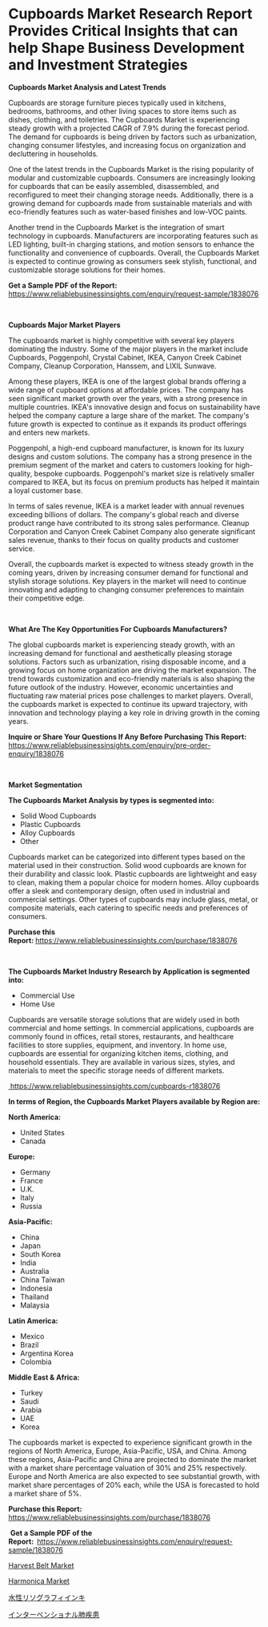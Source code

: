 <p><h1>Cupboards Market Research Report Provides Critical Insights that can help Shape Business Development and Investment Strategies</h1></p><p><strong>Cupboards Market Analysis and Latest Trends</strong></p>
<p><p>Cupboards are storage furniture pieces typically used in kitchens, bedrooms, bathrooms, and other living spaces to store items such as dishes, clothing, and toiletries. The Cupboards Market is experiencing steady growth with a projected CAGR of 7.9% during the forecast period. The demand for cupboards is being driven by factors such as urbanization, changing consumer lifestyles, and increasing focus on organization and decluttering in households.</p><p>One of the latest trends in the Cupboards Market is the rising popularity of modular and customizable cupboards. Consumers are increasingly looking for cupboards that can be easily assembled, disassembled, and reconfigured to meet their changing storage needs. Additionally, there is a growing demand for cupboards made from sustainable materials and with eco-friendly features such as water-based finishes and low-VOC paints.</p><p>Another trend in the Cupboards Market is the integration of smart technology in cupboards. Manufacturers are incorporating features such as LED lighting, built-in charging stations, and motion sensors to enhance the functionality and convenience of cupboards. Overall, the Cupboards Market is expected to continue growing as consumers seek stylish, functional, and customizable storage solutions for their homes.</p></p>
<p><strong>Get a Sample PDF of the Report:&nbsp;</strong> <a href="https://www.reliablebusinessinsights.com/enquiry/request-sample/1838076">https://www.reliablebusinessinsights.com/enquiry/request-sample/1838076</a></p>
<p>&nbsp;</p>
<p><strong>Cupboards Major Market Players</strong></p>
<p><p>The cupboards market is highly competitive with several key players dominating the industry. Some of the major players in the market include Cupboards, Poggenpohl, Crystal Cabinet, IKEA, Canyon Creek Cabinet Company, Cleanup Corporation, Hanssem, and LIXIL Sunwave.</p><p>Among these players, IKEA is one of the largest global brands offering a wide range of cupboard options at affordable prices. The company has seen significant market growth over the years, with a strong presence in multiple countries. IKEA's innovative design and focus on sustainability have helped the company capture a large share of the market. The company's future growth is expected to continue as it expands its product offerings and enters new markets.</p><p>Poggenpohl, a high-end cupboard manufacturer, is known for its luxury designs and custom solutions. The company has a strong presence in the premium segment of the market and caters to customers looking for high-quality, bespoke cupboards. Poggenpohl's market size is relatively smaller compared to IKEA, but its focus on premium products has helped it maintain a loyal customer base.</p><p>In terms of sales revenue, IKEA is a market leader with annual revenues exceeding billions of dollars. The company's global reach and diverse product range have contributed to its strong sales performance. Cleanup Corporation and Canyon Creek Cabinet Company also generate significant sales revenue, thanks to their focus on quality products and customer service.</p><p>Overall, the cupboards market is expected to witness steady growth in the coming years, driven by increasing consumer demand for functional and stylish storage solutions. Key players in the market will need to continue innovating and adapting to changing consumer preferences to maintain their competitive edge.</p></p>
<p>&nbsp;</p>
<p><strong>What Are The Key Opportunities For Cupboards Manufacturers?</strong></p>
<p><p>The global cupboards market is experiencing steady growth, with an increasing demand for functional and aesthetically pleasing storage solutions. Factors such as urbanization, rising disposable income, and a growing focus on home organization are driving the market expansion. The trend towards customization and eco-friendly materials is also shaping the future outlook of the industry. However, economic uncertainties and fluctuating raw material prices pose challenges to market players. Overall, the cupboards market is expected to continue its upward trajectory, with innovation and technology playing a key role in driving growth in the coming years.</p></p>
<p><strong>Inquire or Share Your Questions If Any Before Purchasing This Report:</strong> <a href="https://www.reliablebusinessinsights.com/enquiry/pre-order-enquiry/1838076">https://www.reliablebusinessinsights.com/enquiry/pre-order-enquiry/1838076</a></p>
<p>&nbsp;</p>
<p><strong>Market Segmentation</strong></p>
<p><strong>The Cupboards Market Analysis by types is segmented into:</strong></p>
<p><ul><li>Solid Wood Cupboards</li><li>Plastic Cupboards</li><li>Alloy Cupboards</li><li>Other</li></ul></p>
<p><p>Cupboards market can be categorized into different types based on the material used in their construction. Solid wood cupboards are known for their durability and classic look. Plastic cupboards are lightweight and easy to clean, making them a popular choice for modern homes. Alloy cupboards offer a sleek and contemporary design, often used in industrial and commercial settings. Other types of cupboards may include glass, metal, or composite materials, each catering to specific needs and preferences of consumers.</p></p>
<p><strong>Purchase this Report:&nbsp;</strong><a href="https://www.reliablebusinessinsights.com/purchase/1838076">https://www.reliablebusinessinsights.com/purchase/1838076</a></p>
<p>&nbsp;</p>
<p><strong>The Cupboards Market Industry Research by Application is segmented into:</strong></p>
<p><ul><li>Commercial Use</li><li>Home Use</li></ul></p>
<p><p>Cupboards are versatile storage solutions that are widely used in both commercial and home settings. In commercial applications, cupboards are commonly found in offices, retail stores, restaurants, and healthcare facilities to store supplies, equipment, and inventory. In home use, cupboards are essential for organizing kitchen items, clothing, and household essentials. They are available in various sizes, styles, and materials to meet the specific storage needs of different markets.</p></p>
<p><a href="https://www.reliablebusinessinsights.com/cupboards-r1838076">&nbsp;https://www.reliablebusinessinsights.com/cupboards-r1838076</a></p>
<p><strong>In terms of Region, the Cupboards Market Players available by Region are:</strong></p>
<p>
    <p> <strong> North America: </strong>
        <ul>
            <li>United States</li>
            <li>Canada</li>
        </ul>
        </p> 
    <p> <strong> Europe: </strong>
        <ul>
            <li>Germany</li>
            <li>France</li>
            <li>U.K.</li>
            <li>Italy</li>
            <li>Russia</li>
        </ul>
        </p> 
    <p> <strong> Asia-Pacific: </strong>
        <ul>
            <li>China</li>
            <li>Japan</li>
            <li>South Korea</li>
            <li>India</li>
            <li>Australia</li>
            <li>China Taiwan</li>
            <li>Indonesia</li>
            <li>Thailand</li>
            <li>Malaysia</li>
        </ul>
        </p> 
    <p> <strong> Latin America: </strong>
        <ul>
            <li>Mexico</li>
            <li>Brazil</li>
            <li>Argentina Korea</li>
            <li>Colombia</li>
        </ul>
        </p> 
    <p> <strong> Middle East & Africa: </strong>
        <ul>
            <li>Turkey</li>
            <li>Saudi</li>
            <li>Arabia</li>
            <li>UAE</li>
            <li>Korea</li>
        </ul>
    </p>
    </p>
<p><p>The cupboards market is expected to experience significant growth in the regions of North America, Europe, Asia-Pacific, USA, and China. Among these regions, Asia-Pacific and China are projected to dominate the market with a market share percentage valuation of 30% and 25% respectively. Europe and North America are also expected to see substantial growth, with market share percentages of 20% each, while the USA is forecasted to hold a market share of 5%.</p></p>
<p><strong>Purchase this Report: </strong><a href="https://www.reliablebusinessinsights.com/purchase/1838076">https://www.reliablebusinessinsights.com/purchase/1838076</a></p>
<p>&nbsp;<strong>Get a Sample PDF of the Report:&nbsp;&nbsp;</strong><a href="https://www.reliablebusinessinsights.com/enquiry/request-sample/1838076">https://www.reliablebusinessinsights.com/enquiry/request-sample/1838076</a></p>
<p><strong></strong></p>
<p><p><a href="https://github.com/rakibtthstu9900/Market-Research-Report-List-1/blob/main/harvest-belt-market.md">Harvest Belt Market</a></p><p><a href="https://github.com/ernidarwin455/Market-Research-Report-List-1/blob/main/harmonica-market.md">Harmonica Market</a></p><p><a href="https://github.com/gfggqjbfys368009/Market-Research-Report-List-2/blob/main/8662668140182.md">水性リソグラフィインキ</a></p><p><a href="https://github.com/vlcostes/Market-Research-Report-List-2/blob/main/4244931140183.md">インターベンショナル肺疾患</a></p></p>
